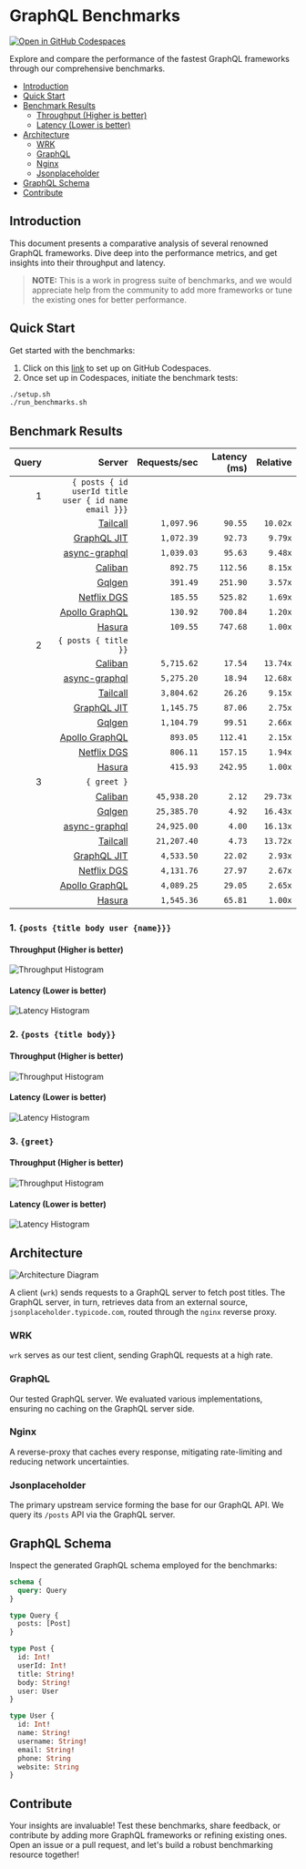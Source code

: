 # GraphQL Benchmarks <!-- omit from toc -->

[![Open in GitHub Codespaces](https://github.com/codespaces/badge.svg)](https://codespaces.new/tailcallhq/graphql-benchmarks)

Explore and compare the performance of the fastest GraphQL frameworks through our comprehensive benchmarks.

- [Introduction](#introduction)
- [Quick Start](#quick-start)
- [Benchmark Results](#benchmark-results)
  - [Throughput (Higher is better)](#throughput-higher-is-better)
  - [Latency (Lower is better)](#latency-lower-is-better)
- [Architecture](#architecture)
  - [WRK](#wrk)
  - [GraphQL](#graphql)
  - [Nginx](#nginx)
  - [Jsonplaceholder](#jsonplaceholder)
- [GraphQL Schema](#graphql-schema)
- [Contribute](#contribute)

[Tailcall]: https://github.com/tailcallhq/tailcall
[Gqlgen]: https://github.com/99designs/gqlgen
[Apollo GraphQL]: https://github.com/apollographql/apollo-server
[Netflix DGS]: https://github.com/netflix/dgs-framework
[Caliban]: https://github.com/ghostdogpr/caliban
[async-graphql]: https://github.com/async-graphql/async-graphql
[Hasura]: https://github.com/hasura/graphql-engine
[GraphQL JIT]: https://github.com/zalando-incubator/graphql-jit

## Introduction

This document presents a comparative analysis of several renowned GraphQL frameworks. Dive deep into the performance metrics, and get insights into their throughput and latency.

> **NOTE:** This is a work in progress suite of benchmarks, and we would appreciate help from the community to add more frameworks or tune the existing ones for better performance.

## Quick Start

Get started with the benchmarks:

1. Click on this [link](https://codespaces.new/tailcallhq/graphql-benchmarks) to set up on GitHub Codespaces.
2. Once set up in Codespaces, initiate the benchmark tests:

```bash
./setup.sh
./run_benchmarks.sh
```

## Benchmark Results

<!-- PERFORMANCE_RESULTS_START -->

| Query | Server | Requests/sec | Latency (ms) | Relative |
|-------:|--------:|--------------:|--------------:|---------:|
| 1 | `{ posts { id userId title user { id name email }}}` |
|| [Tailcall] | `1,097.96` | `90.55` | `10.02x` |
|| [GraphQL JIT] | `1,072.39` | `92.73` | `9.79x` |
|| [async-graphql] | `1,039.03` | `95.63` | `9.48x` |
|| [Caliban] | `892.75` | `112.56` | `8.15x` |
|| [Gqlgen] | `391.49` | `251.90` | `3.57x` |
|| [Netflix DGS] | `185.55` | `525.82` | `1.69x` |
|| [Apollo GraphQL] | `130.92` | `700.84` | `1.20x` |
|| [Hasura] | `109.55` | `747.68` | `1.00x` |
| 2 | `{ posts { title }}` |
|| [Caliban] | `5,715.62` | `17.54` | `13.74x` |
|| [async-graphql] | `5,275.20` | `18.94` | `12.68x` |
|| [Tailcall] | `3,804.62` | `26.26` | `9.15x` |
|| [GraphQL JIT] | `1,145.75` | `87.06` | `2.75x` |
|| [Gqlgen] | `1,104.79` | `99.51` | `2.66x` |
|| [Apollo GraphQL] | `893.05` | `112.41` | `2.15x` |
|| [Netflix DGS] | `806.11` | `157.15` | `1.94x` |
|| [Hasura] | `415.93` | `242.95` | `1.00x` |
| 3 | `{ greet }` |
|| [Caliban] | `45,938.20` | `2.12` | `29.73x` |
|| [Gqlgen] | `25,385.70` | `4.92` | `16.43x` |
|| [async-graphql] | `24,925.00` | `4.00` | `16.13x` |
|| [Tailcall] | `21,207.40` | `4.73` | `13.72x` |
|| [GraphQL JIT] | `4,533.50` | `22.02` | `2.93x` |
|| [Netflix DGS] | `4,131.76` | `27.97` | `2.67x` |
|| [Apollo GraphQL] | `4,089.25` | `29.05` | `2.65x` |
|| [Hasura] | `1,545.36` | `65.81` | `1.00x` |

<!-- PERFORMANCE_RESULTS_END -->



### 1. `{posts {title body user {name}}}`
#### Throughput (Higher is better)

![Throughput Histogram](assets/req_sec_histogram1.png)

#### Latency (Lower is better)

![Latency Histogram](assets/latency_histogram1.png)

### 2. `{posts {title body}}`
#### Throughput (Higher is better)

![Throughput Histogram](assets/req_sec_histogram2.png)

#### Latency (Lower is better)

![Latency Histogram](assets/latency_histogram2.png)

### 3. `{greet}`
#### Throughput (Higher is better)

![Throughput Histogram](assets/req_sec_histogram3.png)

#### Latency (Lower is better)

![Latency Histogram](assets/latency_histogram3.png)

## Architecture

![Architecture Diagram](assets/architecture.png)

A client (`wrk`) sends requests to a GraphQL server to fetch post titles. The GraphQL server, in turn, retrieves data from an external source, `jsonplaceholder.typicode.com`, routed through the `nginx` reverse proxy.

### WRK

`wrk` serves as our test client, sending GraphQL requests at a high rate.

### GraphQL

Our tested GraphQL server. We evaluated various implementations, ensuring no caching on the GraphQL server side.

### Nginx

A reverse-proxy that caches every response, mitigating rate-limiting and reducing network uncertainties.

### Jsonplaceholder

The primary upstream service forming the base for our GraphQL API. We query its `/posts` API via the GraphQL server.

## GraphQL Schema

Inspect the generated GraphQL schema employed for the benchmarks:

```graphql
schema {
  query: Query
}

type Query {
  posts: [Post]
}

type Post {
  id: Int!
  userId: Int!
  title: String!
  body: String!
  user: User
}

type User {
  id: Int!
  name: String!
  username: String!
  email: String!
  phone: String
  website: String
}
```

## Contribute

Your insights are invaluable! Test these benchmarks, share feedback, or contribute by adding more GraphQL frameworks or refining existing ones. Open an issue or a pull request, and let's build a robust benchmarking resource together!
